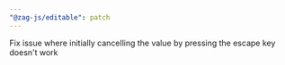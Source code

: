 ```yaml
---
"@zag-js/editable": patch
---
```


Fix issue where initially cancelling the value by pressing the escape key doesn't work
